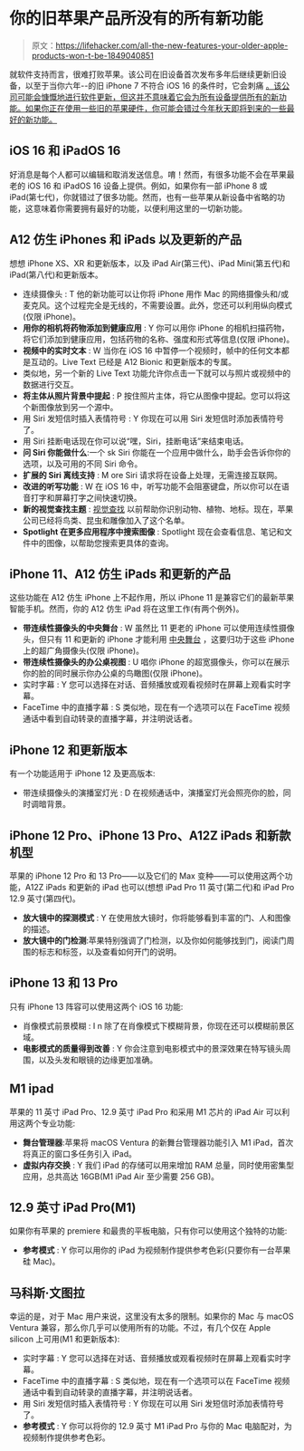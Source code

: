 # 你的旧苹果产品所没有的所有新功能

> 原文：<https://lifehacker.com/all-the-new-features-your-older-apple-products-won-t-be-1849040851>

就软件支持而言，很难打败苹果。该公司在旧设备首次发布多年后继续更新旧设备，以至于当你六年--的旧 iPhone 7 不符合 iOS 16 的条件时，它会刺痛 [。该公司可能会慷慨地进行软件更新，但这并不意味着它会为所有设备提供所有的新功能。如果你正在使用一些旧的苹果硬件，你可能会错过今年秋天即将到来的一些最好的新功能。](https://lifehacker.com/these-apple-devices-won-t-get-software-updates-anymore-1849033297) 



## iOS 16 和 iPadOS 16

好消息是每个人都可以编辑和取消发送信息。唷！然而，有很多功能不会在苹果最老的 iOS 16 和 iPadOS 16 设备上提供。例如，如果你有一部 iPhone 8 或 iPad(第七代)，你就错过了很多功能。然而，也有一些苹果从新设备中省略的功能，这意味着你需要拥有最好的功能，以便利用这里的一切新功能。

## A12 仿生 iPhones 和 iPads 以及更新的产品

想想 iPhone XS、XR 和更新版本，以及 iPad Air(第三代)、iPad Mini(第五代)和 iPad(第八代)和更新版本。

*   连续摄像头 : T 他的新功能可以让你将 iPhone 用作 Mac 的网络摄像头和/或麦克风。这个过程完全是无线的，不需要设置。此外，您还可以利用纵向模式(仅限 iPhone)。
*   **用你的相机将药物添加到健康应用** : Y 你可以用你 iPhone 的相机扫描药物，将它们添加到健康应用，包括药物的名称、强度和形式等信息(仅限 iPhone)。
*   **视频中的实时文本** : W 当你在 iOS 16 中暂停一个视频时，帧中的任何文本都是互动的。Live Text 已经是 A12 Bionic 和更新版本的专属。
*   类似地，另一个新的 Live Text 功能允许你点击一下就可以与照片或视频中的数据进行交互。
*   **将主体从照片背景中提起** : P 按住照片主体，将它从图像中提起。您可以将这个新图像放到另一个源中。
*   用 Siri 发短信时插入表情符号 : Y 你现在可以用 Siri 发短信时添加表情符号了。
*   用 Siri 挂断电话现在你可以说“嘿，Siri，挂断电话”来结束电话。
*   **问 Siri 你能做什么**:一个 sk Siri 你能在一个应用中做什么，助手会告诉你你的选项，以及可用的不同 Siri 命令。
*   **扩展的 Siri 离线支持** : M ore Siri 请求将在设备上处理，无需连接互联网。
*   **改进的听写功能** : W 在 iOS 16 中，听写功能不会阻塞键盘，所以你可以在语音打字和屏幕打字之间快速切换。
*   **新的视觉查找主题** : [视觉查找](https://lifehacker.com/you-can-now-use-your-iphone-to-identify-animals-plants-1848945035) 以前帮助你识别动物、植物、地标。现在，苹果公司已经将鸟类、昆虫和雕像加入了这个名单。
*   **Spotlight 在更多应用程序中搜索图像** : Spotlight 现在会查看信息、笔记和文件中的图像，以帮助您搜索更具体的查询。

## iPhone 11、A12 仿生 iPads 和更新的产品

这些功能在 A12 仿生 iPhone 上不起作用，所以 iPhone 11 是兼容它们的最新苹果智能手机。然而，你的 A12 仿生 iPad 将在这里工作(有两个例外)。

*   **带连续性摄像头的中央舞台** : W 虽然比 11 更老的 iPhone 可以使用连续性摄像头，但只有 11 和更新的 iPhone 才能利用 [中央舞台](https://lifehacker.com/how-to-enable-center-state-on-your-ipad-1847678533) ，这要归功于这些 iPhone 上的超广角摄像头(仅限 iPhone)。
*   **带连续性摄像头的办公桌视图** : U 唱你 iPhone 的超宽摄像头，你可以在展示你的脸的同时展示你办公桌的鸟瞰图(仅限 iPhone)。
*   实时字幕 : Y 您可以选择在对话、音频播放或观看视频时在屏幕上观看实时字幕。
*   FaceTime 中的直播字幕 : S 类似地，现在有一个选项可以在 FaceTime 视频通话中看到自动转录的直播字幕，并注明说话者。

## iPhone 12 和更新版本

有一个功能适用于 iPhone 12 及更高版本:

*   带连续摄像头的演播室灯光 : D 在视频通话中，演播室灯光会照亮你的脸，同时调暗背景。

## iPhone 12 Pro、iPhone 13 Pro、A12Z iPads 和新款机型

苹果的 iPhone 12 Pro 和 13 Pro——以及它们的 Max 变种——可以使用这两个功能，A12Z iPads 和更新的 iPad 也可以(想想 iPad Pro 11 英寸(第二代)和 iPad Pro 12.9 英寸(第四代)。

*   **放大镜中的探测模式** : Y 在使用放大镜时，你将能够看到丰富的门、人和图像的描述。
*   **放大镜中的门检测**:苹果特别强调了门检测，以及你如何能够找到门，阅读门周围的标志和标签，以及查看如何开门的说明。

## iPhone 13 和 13 Pro

只有 iPhone 13 阵容可以使用这两个 iOS 16 功能:

*   肖像模式前景模糊 : I n 除了在肖像模式下模糊背景，你现在还可以模糊前景区域。
*   **电影模式的质量得到改善** : Y 你会注意到电影模式中的景深效果在特写镜头周围，以及头发和眼镜的边缘更加准确。

## M1 ipad

苹果的 11 英寸 iPad Pro、12.9 英寸 iPad Pro 和采用 M1 芯片的 iPad Air 可以利用这两个专业功能:

*   **舞台管理器**:苹果将 macOS Ventura 的新舞台管理器功能引入 M1 iPad，首次将真正的窗口多任务引入 iPad。
*   **虚拟内存交换** : Y 我们 iPad 的存储可以用来增加 RAM 总量，同时使用密集型应用，总共高达 16GB(M1 iPad Air 至少需要 256 GB)。

## 12.9 英寸 iPad Pro(M1)

如果你有苹果的 premiere 和最贵的平板电脑，只有你可以使用这个独特的功能:

*   **参考模式** : Y 你可以用你的 iPad 为视频制作提供参考色彩(只要你有一台苹果硅 Mac)。

## 马科斯·文图拉

幸运的是，对于 Mac 用户来说，这里没有太多的限制。如果你的 Mac 与 macOS Ventura 兼容，那么你几乎可以使用所有的功能。不过，有几个仅在 Apple silicon 上可用(M1 和更新版本):

*   实时字幕 : Y 您可以选择在对话、音频播放或观看视频时在屏幕上观看实时字幕。
*   FaceTime 中的直播字幕 : S 类似地，现在有一个选项可以在 FaceTime 视频通话中看到自动转录的直播字幕，并注明说话者。
*   用 Siri 发短信时插入表情符号 : Y 你现在可以用 Siri 发短信时添加表情符号了。
*   **参考模式** : Y 你可以将你的 12.9 英寸 M1 iPad Pro 与你的 Mac 电脑配对，为视频制作提供参考色彩。